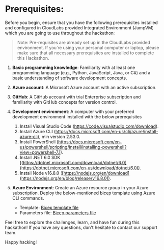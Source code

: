 # Prerequisites:

Before you begin, ensure that you have the following prerequisites installed and configured in CloudLabs provided Integrated Environment (JumpVM) which you are going to use throughout the hackathon:
     
> Note: Pre-requisites are already set up in the CloudLabs provided environment. If you're using your personal computer or laptop, please make sure that all necessary prerequisites are installed to complete this Hackathon.

1. **Basic programming knowledge**: Familiarity with at least one programming language (e.g., Python, JavaScript, Java, or C#) and a basic understanding of software development concepts.

1. **Azure account**: A Microsoft Azure account with an active subscription.

1. **GitHub**: A GitHub account with trial Enterprise subscription and familiarity with GitHub concepts for version control.

1. **Development environment**: A computer with your preferred development environment installed with the below prerequisites

   1. Install Visual Studio Code (https://code.visualstudio.com/download).
   1. Install Azure CLI (https://docs.microsoft.com/en-us/cli/azure/install-azure-cli), min version 2.53.0.
   1. Install PowerShell (https://docs.microsoft.com/en-us/powershell/scripting/install/installing-powershell?view=powershell-7.1).
   1. Install .NET 6.0 SDK [(https://dotnet.microsoft.com/download/dotnet/6.0](https://dotnet.microsoft.com/en-us/download/dotnet/6.0)).
   1. Install Node v16.8.0  ([https://nodejs.org/en/download](https://nodejs.org/en/blog/release/v16.8.0)).

1. **Azure Environment**: Create an Azure resource group in your Azure subscription. Deploy the below-mentioned bicep template using Azure CLI commands.
   - Template: [Bicep template file](https://experienceazure.blob.core.windows.net/devsecops-hackthon/createResources.bicep)
   - Parameters file: [Bicep parameters file](https://experienceazure.blob.core.windows.net/devsecops-hackthon/createResources.parameters.json)  

Feel free to explore the challenges, learn, and have fun during this hackathon! If you have any questions, don't hesitate to contact our support team. 

Happy hacking!


